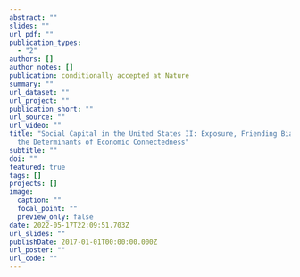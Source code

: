 ```yaml
---
abstract: ""
slides: ""
url_pdf: ""
publication_types:
  - "2"
authors: []
author_notes: []
publication: conditionally accepted at Nature
summary: ""
url_dataset: ""
url_project: ""
publication_short: ""
url_source: ""
url_video: ""
title: "Social Capital in the United States II: Exposure, Friending Bias, and
  the Determinants of Economic Connectedness"
subtitle: ""
doi: ""
featured: true
tags: []
projects: []
image:
  caption: ""
  focal_point: ""
  preview_only: false
date: 2022-05-17T22:09:51.703Z
url_slides: ""
publishDate: 2017-01-01T00:00:00.000Z
url_poster: ""
url_code: ""
---
```

